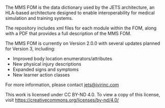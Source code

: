 The MMS FOM is the data dictionary used by the JETS architecture, an HLA-based architecture designed to enable interoperability for medical simulation and training systems.

The repository includes xml files for each module within the FOM, along with a PDF that provides a full description of the MMS FOM.

The MMS FOM is currently on Version 2.0.0 with several updates planned for Version 3, including:

* Improved body location enumerators/attributes
* New physical injury descriptions
* Expanded signs and symptoms
* New learner action classes

For more information, please contact jets@ivirinc.com

This work is licensed under CC BY-ND 4.0. To view a copy of this license, visit https://creativecommons.org/licenses/by-nd/4.0/

